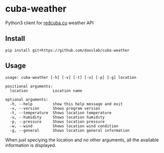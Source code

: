 # cuba-weather

Python3 client for [redcuba.cu](https://www.redcuba.cu) weather API

## Install

`pip install git+https://github.com/daxslab/cuba-weather`

## Usage

```
usage: cuba-weather [-h] [-v] [-t] [-u] [-p] [-g] location

positional arguments:
  location           Location name

optional arguments:
  -h, --help         show this help message and exit
  -v, --version      Shows program version
  -t, --temperature  Shows location temperature
  -u, --humidity     Shows location humidity
  -p, --pressure     Shows location pressure
  -w, --wind         Shows location wind condition
  -g, --general      Shows location general information
```

When just speciying the location and no other arguments, all the available information is displayed.

